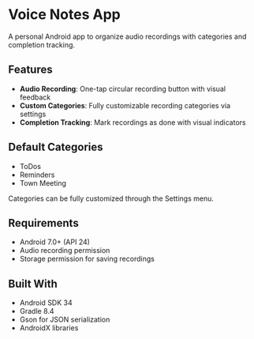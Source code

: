 # Voice Notes App

A personal Android app to organize audio recordings with categories and completion tracking.

## Features

- **Audio Recording**: One-tap circular recording button with visual feedback
- **Custom Categories**: Fully customizable recording categories via settings
- **Completion Tracking**: Mark recordings as done with visual indicators

## Default Categories

- ToDos
- Reminders  
- Town Meeting

Categories can be fully customized through the Settings menu.

## Requirements

- Android 7.0+ (API 24)
- Audio recording permission
- Storage permission for saving recordings

## Built With

- Android SDK 34
- Gradle 8.4
- Gson for JSON serialization
- AndroidX libraries